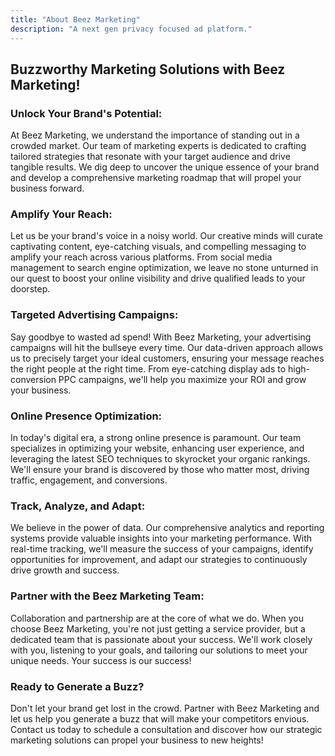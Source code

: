 ```yaml
---
title: "About Beez Marketing"
description: "A next gen privacy focused ad platform."
---
```

## Buzzworthy Marketing Solutions with Beez Marketing!

### Unlock Your Brand's Potential:
At Beez Marketing, we understand the importance of standing out in a crowded market. Our team of marketing experts is dedicated to crafting tailored strategies that resonate with your target audience and drive tangible results. We dig deep to uncover the unique essence of your brand and develop a comprehensive marketing roadmap that will propel your business forward.

### Amplify Your Reach:
Let us be your brand's voice in a noisy world. Our creative minds will curate captivating content, eye-catching visuals, and compelling messaging to amplify your reach across various platforms. From social media management to search engine optimization, we leave no stone unturned in our quest to boost your online visibility and drive qualified leads to your doorstep.

### Targeted Advertising Campaigns:
Say goodbye to wasted ad spend! With Beez Marketing, your advertising campaigns will hit the bullseye every time. Our data-driven approach allows us to precisely target your ideal customers, ensuring your message reaches the right people at the right time. From eye-catching display ads to high-conversion PPC campaigns, we'll help you maximize your ROI and grow your business.

### Online Presence Optimization:
In today's digital era, a strong online presence is paramount. Our team specializes in optimizing your website, enhancing user experience, and leveraging the latest SEO techniques to skyrocket your organic rankings. We'll ensure your brand is discovered by those who matter most, driving traffic, engagement, and conversions.

### Track, Analyze, and Adapt:
We believe in the power of data. Our comprehensive analytics and reporting systems provide valuable insights into your marketing performance. With real-time tracking, we'll measure the success of your campaigns, identify opportunities for improvement, and adapt our strategies to continuously drive growth and success.

### Partner with the Beez Marketing Team:
Collaboration and partnership are at the core of what we do. When you choose Beez Marketing, you're not just getting a service provider, but a dedicated team that is passionate about your success. We'll work closely with you, listening to your goals, and tailoring our solutions to meet your unique needs. Your success is our success!

### Ready to Generate a Buzz?
Don't let your brand get lost in the crowd. Partner with Beez Marketing and let us help you generate a buzz that will make your competitors envious. Contact us today to schedule a consultation and discover how our strategic marketing solutions can propel your business to new heights!